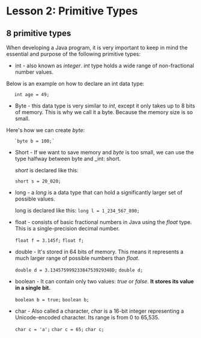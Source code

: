 ﻿# Lesson 2: Primitive Types

## 8 primitive types

When developing a Java program, it is very important to keep in mind the essential and purpose of the following primitive types:

- int - also known as _integer_. _int_ type holds a wide range of non-fractional number values. 

Below is an example on how to declare an int data type:

	   int age = 49;

 - Byte - this data type is very similar to _int_, except it only takes up to 8 bits of memory.  This is why we call it a byte. Because the memory size is so small.

Here's how we can create _byte_:

	   `byte b = 100;`

 - Short - If we want to save memory and _byte_ is too small, we can use the type halfway between byte and _int: short.
	
	_short_ is declared like this:
 
	`short s = 20_020;`

- long - a _long_ is a data type that can hold a significantly larger set of possible values.

	long is declared like this:
 `long l = 1_234_567_890; `

- float - consists of basic fractional numbers in Java using the _float_ type. This is a single-precision decimal number. 

    `float f = 3.145f;` 
	`float f;` 

- double - It's stored in 64 bits of memory. This means it represents a much larger range of possible numbers than _float_.

	`double d = 3.13457599923384753929348D;` 
	`double d;` 

- boolean - It can contain only two values: _true_ or _false_. **It stores its value in a single bit.**

	`boolean b = true;` 
	`boolean b;`

- char - Also called a character, _char_ is a 16-bit integer representing a Unicode-encoded character. Its range is from 0 to 65,535. 

	`char c = 'a';` 
	`char c = 65;`
	`char c;`
